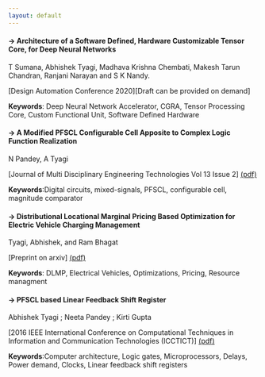 ```yaml
---
layout: default
---
```


#### -> Architecture of a Software Defined, Hardware Customizable Tensor Core, for Deep Neural Networks 
T Sumana, Abhishek Tyagi, Madhava Krishna Chembati, Makesh Tarun Chandran, Ranjani Narayan and S K Nandy.

[Design Automation Conference 2020][Draft can be provided on demand]

**Keywords**: Deep Neural Network Accelerator, CGRA, Tensor Processing Core, Custom Functional Unit, Software Defined Hardware


#### -> A Modified PFSCL Configurable Cell Apposite to Complex Logic Function Realization  
N Pandey, A Tyagi

[Journal of Multi Disciplinary Engineering Technologies Vol 13 Issue 2] [(pdf)](http://www.jmdet.com/early-access/)

**Keywords**:Digital circuits, mixed-signals, PFSCL, configurable cell, magnitude comparator



#### -> Distributional Locational Marginal Pricing Based Optimization for Electric Vehicle Charging Management
Tyagi, Abhishek, and Ram Bhagat

[Preprint on arxiv] [(pdf)](https://arxiv.org/abs/1912.00840)

**Keywords**: DLMP, Electrical Vehicles, Optimizations, Pricing, Resource managment



#### -> PFSCL based Linear Feedback Shift Register
Abhishek Tyagi ; Neeta Pandey ; Kirti Gupta

[2016 IEEE International Conference on Computational Techniques in Information and Communication Technologies (ICCTICT)] [(pdf)](https://ieeexplore.ieee.org/document/7514646)

**Keywords**:Computer architecture, Logic gates, Microprocessors, Delays, Power demand, Clocks, Linear feedback shift registers


